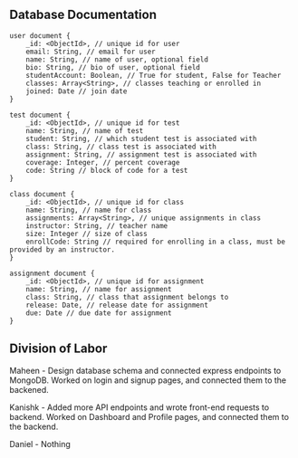 ## Database Documentation
```
user document {
    _id: <ObjectId>, // unique id for user
    email: String, // email for user
    name: String, // name of user, optional field
    bio: String, // bio of user, optional field
    studentAccount: Boolean, // True for student, False for Teacher
    classes: Array<String>, // classes teaching or enrolled in
    joined: Date // join date
}

test document {
    _id: <ObjectId>, // unique id for test
    name: String, // name of test
    student: String, // which student test is associated with
    class: String, // class test is associated with
    assignment: String, // assignment test is associated with
    coverage: Integer, // percent coverage
    code: String // block of code for a test
}

class document {
    _id: <ObjectId>, // unique id for class
    name: String, // name for class
    assignments: Array<String>, // unique assignments in class
    instructor: String, // teacher name
    size: Integer // size of class
    enrollCode: String // required for enrolling in a class, must be provided by an instructor.
}

assignment document {
    _id: <ObjectId>, // unique id for assignment
    name: String, // name for assignment
    class: String, // class that assignment belongs to
    release: Date, // release date for assignment
    due: Date // due date for assignment
}
```

## Division of Labor
Maheen - Design database schema and connected express endpoints to MongoDB. Worked on login and signup pages, and connected them to the backened.

Kanishk - Added more API endpoints and wrote front-end requests to backend. Worked on Dashboard and Profile pages, and connected them to the backend.

Daniel - Nothing